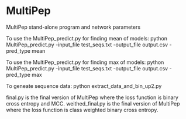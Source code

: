 # MultiPep
MultiPep stand-alone program and network parameters


To use the MultiPep_predict.py for finding mean of models:
python MultiPep_predict.py -input_file test_seqs.txt -output_file output.csv -pred_type mean

To use the MultiPep_predict.py for finding max of models:
python MultiPep_predict.py -input_file test_seqs.txt -output_file output.csv -pred_type max

To geneate sequence data:
python extract_data_and_bin_up2.py


final.py is the final version of MultiPep where the loss function is binary cross entropy and MCC.
weithed_final.py is the final version of MultiPep where the loss function is class weighted binary cross entropy.
